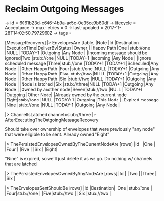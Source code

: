 # Reclaim Outgoing Messages

-> id = 6061b23d-c646-4b9a-ac5c-0e35ce9b60df
-> lifecycle = Acceptance
-> max-retries = 0
-> last-updated = 2017-11-28T14:02:50.7972960Z
-> tags = 

[MessageRecovery]
|> EnvelopesAre
    [table]
    |Note                              |Id   |Destination |ExecutionTime|DeliverBy|Status   |Owner     |
    |Happy Path                        |One  |stub://one  |NULL         |TODAY+1  |Outgoing |Any Node  |
    |Incoming message should be ignored|Two  |stub://one  |NULL         |TODAY+1  |Incoming |Any Node  |
    |Ignore scheduled message          |Three|stub://one  |TODAY+1      |TODAY+1  |Scheduled|Any Node  |
    |Other Happy Path                  |Four |stub://one  |NULL         |TODAY+1  |Outgoing |Any Node  |
    |Other Happy Path                  |Five |stub://two  |NULL         |TODAY+1  |Outgoing |Any Node  |
    |Other Happy Path                  |Six  |stub://two  |NULL         |TODAY+1  |Outgoing |Any Node  |
    |Node is latched                   |Six  |stub://three|NULL         |TODAY+1  |Outgoing |Any Node  |
    |Owned by another node             |Seven|stub://two  |NULL         |TODAY+1  |Outgoing |Other Node|
    |Already owned by the current node |Eight|stub://one  |NULL         |TODAY+1  |Outgoing |This Node |
    |Expired message                   |Nine |stub://one  |NULL         |TODAY-1  |Outgoing |Any Node  |

|> ChannelIsLatched channel=stub://three
|> AfterExecutingTheOutgoingMessageRecovery

Should take over ownership of envelopes that were previously "any node" that were eligible to be sent. Already owned "Eight"

|> ThePersistedEnvelopesOwnedByTheCurrentNodeAre
    [rows]
    |Id   |
    |One  |
    |Four |
    |Five |
    |Six  |
    |Eight|


"Nine" is expired, so we'll just delete it as we go. Do nothing w/ channels that are latched

|> ThePersistedEnvelopesOwnedByAnyNodeAre
    [rows]
    |Id   |
    |Two  |
    |Three|
    |Six  |

|> TheEnvelopesSentShouldBe
    [rows]
    |Id  |Destination|
    |One |stub://one |
    |Four|stub://one |
    |Five|stub://two |
    |Six |stub://two |

~~~
